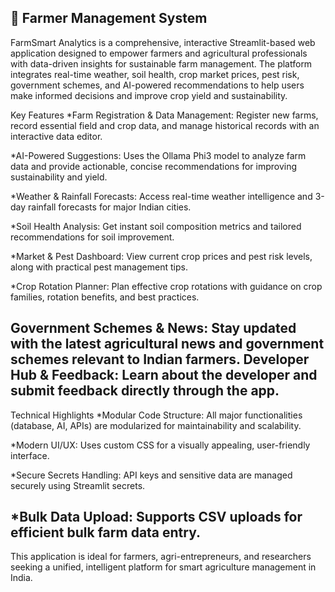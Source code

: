 🌾 Farmer Management System
-----------------------------------------------------------------------------------------------
FarmSmart Analytics is a comprehensive, interactive Streamlit-based web application designed to empower farmers and agricultural professionals with data-driven insights for sustainable farm management. The platform integrates real-time weather, soil health, crop market prices, pest risk, government schemes, and AI-powered recommendations to help users make informed decisions and improve crop yield and sustainability.

Key Features
*Farm Registration & Data Management:
Register new farms, record essential field and crop data, and manage historical records with an interactive data editor.

*AI-Powered Suggestions:
Uses the Ollama Phi3 model to analyze farm data and provide actionable, concise recommendations for improving sustainability and yield.

*Weather & Rainfall Forecasts:
Access real-time weather intelligence and 3-day rainfall forecasts for major Indian cities.

*Soil Health Analysis:
Get instant soil composition metrics and tailored recommendations for soil improvement.

*Market & Pest Dashboard:
View current crop prices and pest risk levels, along with practical pest management tips.

*Crop Rotation Planner:
Plan effective crop rotations with guidance on crop families, rotation benefits, and best practices.

Government Schemes & News:
Stay updated with the latest agricultural news and government schemes relevant to Indian farmers.
Developer Hub & Feedback:
Learn about the developer and submit feedback directly through the app.
-----------------------------------------------------------------------------------------------
Technical Highlights
*Modular Code Structure:
All major functionalities (database, AI, APIs) are modularized for maintainability and scalability.

*Modern UI/UX:
Uses custom CSS for a visually appealing, user-friendly interface.

*Secure Secrets Handling:
API keys and sensitive data are managed securely using Streamlit secrets.

*Bulk Data Upload:
Supports CSV uploads for efficient bulk farm data entry.
-----------------------------------------------------------------------------------------------
This application is ideal for farmers, agri-entrepreneurs, and researchers seeking a unified, intelligent platform for smart agriculture management in India.



